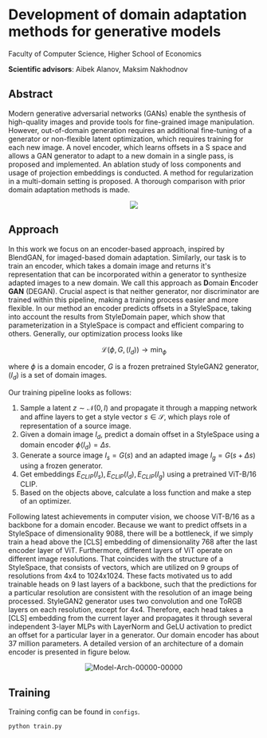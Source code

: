 # Development of domain adaptation methods for generative models
Faculty of Computer Science, Higher School of Economics

**Scientific advisors**: Aibek Alanov, Maksim Nakhodnov

## Abstract
Modern generative adversarial networks (GANs) enable the synthesis of high-quality images
and provide tools for fine-grained image manipulation. However, out-of-domain generation requires
an additional fine-tuning of a generator or non-flexible latent optimization, which requires training
for each new image. A novel encoder, which learns offsets in a S space and allows a GAN generator
to adapt to a new domain in a single pass, is proposed and implemented. An ablation study of loss
components and usage of projection embeddings is conducted. A method for regularization in a
multi-domain setting is proposed. A thorough comparison with prior domain adaptation methods
is made.

<p align="center">
  <img src="https://i.ibb.co/rtcj69D/Template-00000.png" border="0" />
</p>

## Approach
In this work we focus on an encoder-based approach, inspired by BlendGAN, for imaged-based domain adaptation. Similarly, our task is to train an encoder, which takes a domain image and returns it's representation that can be incorporated within a generator to synthesize adapted images to a new domain. We call this approach as <b>D</b>omain <b>E</b>ncoder <B>GAN</b> (DEGAN). Crucial aspect is that neither generator, nor discriminator are trained within this pipeline, making a training process easier and more flexible. In our method an encoder predicts offsets in a StyleSpace, taking into account the results from StyleDomain paper, which show that parameterization in a StyleSpace is compact and efficient comparing to others. Generally, our optimization process looks like

$$
\mathcal{L}(\phi, G, (I_d)) \to \min_{\phi}
$$

where $\phi$ is a domain encoder, $G$ is a frozen pretrained StyleGAN2 generator, $(I_d)$ is a set of domain images.

Our training pipeline looks as follows:

1) Sample a latent $z \sim \mathcal{N}(0, I)$ and propagate it through a mapping network and affine layers to get a style vector $s \in \mathcal{S}$, which plays role of representation of a source image.
2) Given a domain image $I_d$, predict a domain offset in a StyleSpace using a domain encoder $\phi(I_d) = \Delta s$.
3) Generate a source image $I_s = G(s)$ and an adapted image $I_g = G(s + \Delta s)$ using a frozen generator.
4) Get embeddings $E_{CLIP}(I_s), E_{CLIP}(I_d), E_{CLIP}(I_g)$ using a pretrained ViT-B/16 CLIP.
5) Based on the objects above, calculate a loss function and make a step of an optimizer.

Following latest achievements in computer vision, we choose ViT-B/16 as a backbone for a domain encoder. Because we want to predict offsets in a StyleSpace of dimensionality 9088, there will be a bottleneck, if we simply train a head above the [CLS] embedding of dimensionality 768 after the last encoder layer of ViT. Furthermore, different layers of ViT operate on different image resolutions. That coincides with the structure of a StyleSpace, that consists of vectors, which are utilized on 9 groups of resolutions from 4x4 to 1024x1024. These facts motivated us to add trainable heads on 9 last layers of a backbone, such that the predictions for a particular resolution are consistent with the resolution of an image being processed. StyleGAN2 generator uses two convolution and one ToRGB layers on each resolution, except for 4x4. Therefore, each head takes a [CLS] embedding from the current layer and propagates it through several independent 3-layer MLPs with LayerNorm and GeLU activation to predict an offset for a particular layer in a generator. Our domain encoder has about 37 million parameters. A detailed version of an architecture of a domain encoder is presented in figure below.
<p align="center">
  <img src="https://i.ibb.co/QnbTH2F/Model-Arch-00000-00000.png" alt="Model-Arch-00000-00000" border="0" />
</p>


## Training
Training config can be found in `configs`.
```shell
python train.py
```
